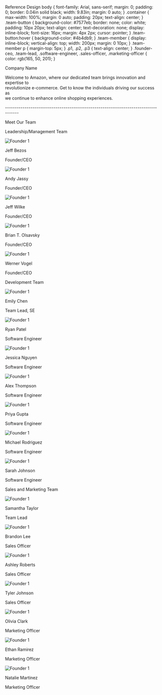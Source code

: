 Reference Design body { font-family: Arial, sans-serif; margin: 0; padding: 0; border: 0.04in solid black; width: 9.83in; margin: 0 auto; } .container { max-width: 100%; margin: 0 auto; padding: 20px; text-align: center; } .team-button { background-color: #7577eb; border: none; color: white; padding: 10px 20px; text-align: center; text-decoration: none; display: inline-block; font-size: 16px; margin: 4px 2px; cursor: pointer; } .team-button:hover { background-color: #4b4db9; } .team-member { display: inline-block; vertical-align: top; width: 200px; margin: 0 10px; } .team-member p { margin-top: 5px; } .p1, .p2, .p3 { text-align: center; } .founder-ceo, .team-lead, .software-engineer, .sales-officer, .marketing-officer { color: rgb(165, 50, 201); }

Company Name  

Welcome to Amazon, where our dedicated team brings innovation and expertise to  
revolutionize e-commerce. Get to know the individuals driving our success as  
we continue to enhance online shopping experiences.

\-------------------------------------------------------------------------------------

Meet Our Team

Leadership/Management Team  
  

![Founder 1](image.jpg)

Jeff Bezos

Founder/CEO

![Founder 1](image.jpg)

Andy Jassy

Founder/CEO

  
  

![Founder 1](image.jpg)

Jeff Wilke

Founder/CEO

![Founder 1](image.jpg)

Brian T. Olsavsky

Founder/CEO

![Founder 1](image.jpg)

Werner Vogel

Founder/CEO

Development Team  
  

![Founder 1](image.jpg)

Emily Chen

Team Lead, SE

![Founder 1](image.jpg)

Ryan Patel

Software Engineer

![Founder 1](image.jpg)

Jessica Nguyen

Software Engineer

![Founder 1](image.jpg)

Alex Thompson

Software Engineer

![Founder 1](image.jpg)

Priya Gupta

Software Engineer

![Founder 1](image.jpg)

Michael Rodriguez

Software Engineer

![Founder 1](image.jpg)

Sarah Johnson

Software Engineer

Sales and Marketing Team  
  

![Founder 1](image.jpg)

Samantha Taylor

Team Lead

![Founder 1](image.jpg)

Brandon Lee

Sales Officer

![Founder 1](image.jpg)

Ashley Roberts

Sales Officer

![Founder 1](image.jpg)

Tyler Johnson

Sales Officer

![Founder 1](image.jpg)

Olivia Clark

Marketing Officer

![Founder 1](image.jpg)

Ethan Ramirez

Marketing Officer

![Founder 1](image.jpg)

Natalie Martinez

Marketing Officer